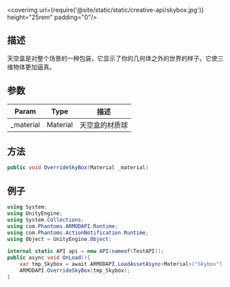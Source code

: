 <coverimg url={require('@site/static/static/creative-api/skybox.jpg')} height="25rem" padding="0"/>

## 描述

天空盒是对整个场景的一种包装，它显示了你的几何体之外的世界的样子。它使三维物体更加逼真。

## 参数

| Param      | Type     | 描述           |
| ---------- | -------- | -------------- |
| \_material | Material | 天空盒的材质球 |

## 方法

```cs
public void OverrideSkyBox(Material _material)
```

## 例子

```cs
using System;
using UnityEngine;
using System.Collections;
using com.Phantoms.ARMODAPI.Runtime;
using com.Phantoms.ActionNotification.Runtime;
using Object = UnityEngine.Object;

internal static API api = new API(nameof(TestAPI));
public async void OnLoad(){
    var tmp_Skybox = await ARMODAPI.LoadAssetAsync<Material>("Skybox");
    ARMODAPI.OverrideSkyBox(tmp_Skybox);
}

```
